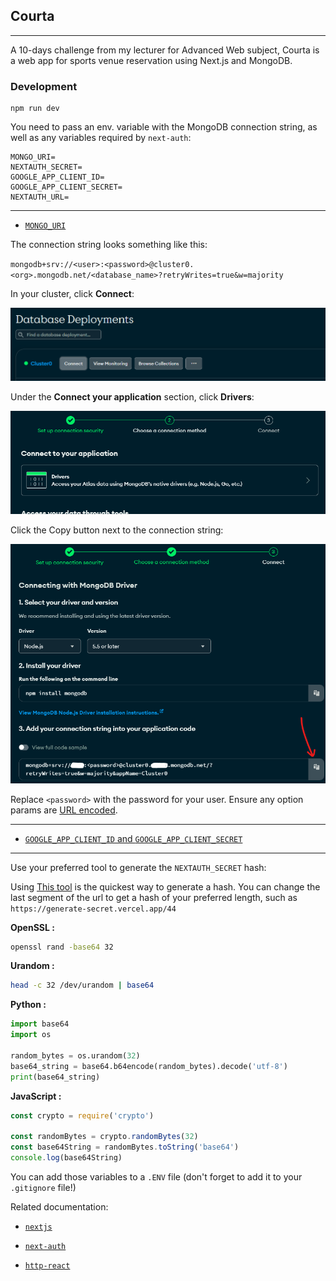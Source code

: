 ## Courta
---
A 10-days challenge from my lecturer for Advanced Web subject, Courta is a web app for sports venue reservation using Next.js and MongoDB.

### Development

```
npm run dev
```

You need to pass an env. variable with the MongoDB connection string, as well as any variables required by `next-auth`:

```
MONGO_URI=
NEXTAUTH_SECRET=
GOOGLE_APP_CLIENT_ID=
GOOGLE_APP_CLIENT_SECRET=
NEXTAUTH_URL=
```


---

- [`MONGO_URI`](https://www.mongodb.com/docs/manual/reference/connection-string/)

The connection string looks something like this:

`mongodb+srv://<user>:<password>@cluster0.<org>.mongodb.net/<database_name>?retryWrites=true&w=majority`

In your cluster, click **Connect**:

![alt text](docs/connect-1.png)

Under the **Connect your application** section, click **Drivers**:

![alt text](docs/drivers.png)

Click the Copy button next to the connection string:

![alt text](docs/connection-string.png)

Replace `<password>` with the password for your user. Ensure any option params are [URL encoded](https://dochub.mongodb.org/core/atlas-url-encoding).

---

- [`GOOGLE_APP_CLIENT_ID` and `GOOGLE_APP_CLIENT_SECRET`](https://developers.google.com/identity/oauth2/web/guides/get-google-api-clientid)

---

Use your preferred tool to generate the `NEXTAUTH_SECRET` hash:

Using [This tool](https://generate-secret.vercel.app/32) is the quickest way to generate a hash. You can change the last segment of the url to get a hash of your preferred length, such as `https://generate-secret.vercel.app/44`

**OpenSSL :**

```bash
openssl rand -base64 32
```

**Urandom :**

```bash
head -c 32 /dev/urandom | base64
```

**Python :**

```py
import base64
import os

random_bytes = os.urandom(32)
base64_string = base64.b64encode(random_bytes).decode('utf-8')
print(base64_string)
```

**JavaScript :**

```js
const crypto = require('crypto')

const randomBytes = crypto.randomBytes(32)
const base64String = randomBytes.toString('base64')
console.log(base64String)
```

You can add those variables to a `.ENV` file (don't forget to add it to your `.gitignore` file!)

Related documentation:

- [`nextjs`](https://nextjs.org/docs)

- [`next-auth`](https://next-auth.js.org/getting-started/introduction)

- [`http-react`](https://httpr.vercel.app/docs)